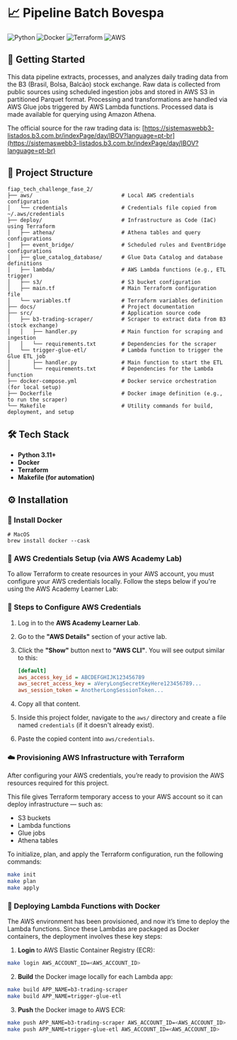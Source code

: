# 📈 Pipeline Batch Bovespa

![Python](https://img.shields.io/badge/python-3670A0?style=for-the-badge&logo=python&logoColor=ffdd54) ![Docker](https://img.shields.io/badge/docker-%230db7ed.svg?style=for-the-badge&logo=docker&logoColor=white) ![Terraform](https://img.shields.io/badge/terraform-%235835CC.svg?style=for-the-badge&logo=terraform&logoColor=white) ![AWS](https://img.shields.io/badge/AWS-%23FF9900.svg?style=for-the-badge&logo=amazon-aws&logoColor=white)

## 🏁 Getting Started

This data pipeline extracts, processes, and analyzes daily trading data from the B3 (Brasil, Bolsa, Balcão) stock exchange.
Raw data is collected from public sources using scheduled ingestion jobs and stored in AWS S3 in partitioned Parquet format. Processing and transformations are handled via AWS Glue jobs triggered by AWS Lambda functions. Processed data is made available for querying using Amazon Athena.

The official source for the raw trading data is: [https://sistemaswebb3-listados.b3.com.br/indexPage/day/IBOV?language=pt-br](https://sistemaswebb3-listados.b3.com.br/indexPage/day/IBOV?language=pt-br)

## 📁 Project Structure

```
fiap_tech_challenge_fase_2/
├── aws/                            # Local AWS credentials configuration
│   └── credentials                 # Credentials file copied from ~/.aws/credentials
├── deploy/                         # Infrastructure as Code (IaC) using Terraform
│   ├── athena/                     # Athena tables and query configurations
│   ├── event_bridge/               # Scheduled rules and EventBridge configurations
│   ├── glue_catalog_database/      # Glue Data Catalog and database definitions
│   ├── lambda/                     # AWS Lambda functions (e.g., ETL trigger)
│   ├── s3/                         # S3 bucket configuration
│   ├── main.tf                     # Main Terraform configuration file
│   └── variables.tf                # Terraform variables definition
├── docs/                           # Project documentation
├── src/                            # Application source code
│   ├── b3-trading-scraper/         # Scraper to extract data from B3 (stock exchange)
│   │   ├── handler.py              # Main function for scraping and ingestion
│   │   └── requirements.txt        # Dependencies for the scraper
│   └── trigger-glue-etl/           # Lambda function to trigger the Glue ETL job
│       ├── handler.py              # Main function to start the ETL
│       └── requirements.txt        # Dependencies for the Lambda function
├── docker-compose.yml              # Docker service orchestration (for local setup)
├── Dockerfile                      # Docker image definition (e.g., to run the scraper)
└── Makefile                        # Utility commands for build, deployment, and setup
```

## 🛠️ Tech Stack

- **Python 3.11+** 
- **Docker**  
- **Terraform**  
- **Makefile (for automation)**

## ⚙️ Installation

### 🐳 Install Docker

```
# MacOS
brew install docker --cask
```

### 🔐 AWS Credentials Setup (via AWS Academy Lab)

To allow Terraform to create resources in your AWS account, you must configure your AWS credentials locally. Follow the steps below if you're using the AWS Academy Learner Lab:

### 📘 Steps to Configure AWS Credentials

1. Log in to the **AWS Academy Learner Lab**.  
2. Go to the **"AWS Details"** section of your active lab.  
3. Click the **"Show"** button next to **"AWS CLI"**. You will see output similar to this:

    ```ini
    [default]
    aws_access_key_id = ABCDEFGHIJK123456789
    aws_secret_access_key = aVeryLongSecretKeyHere123456789...
    aws_session_token = AnotherLongSessionToken...
    ```

4. Copy all that content.  
5. Inside this project folder, navigate to the `aws/` directory and create a file named `credentials` (if it doesn't already exist).  
6. Paste the copied content into `aws/credentials`. 

### ☁️ Provisioning AWS Infrastructure with Terraform

After configuring your AWS credentials, you’re ready to provision the AWS resources required for this project.

This file gives Terraform temporary access to your AWS account so it can deploy infrastructure — such as:

- S3 buckets  
- Lambda functions  
- Glue jobs  
- Athena tables  

To initialize, plan, and apply the Terraform configuration, run the following commands:

```bash
make init
make plan
make apply
```

### 🚀 Deploying Lambda Functions with Docker

The AWS environment has been provisioned, and now it’s time to deploy the Lambda functions.
Since these Lambdas are packaged as Docker containers, the deployment involves these key steps:

1. **Login** to AWS Elastic Container Registry (ECR):

```bash
make login AWS_ACCOUNT_ID=<AWS_ACCOUNT_ID>
```

2. **Build** the Docker image locally for each Lambda app:

```bash
make build APP_NAME=b3-trading-scraper
make build APP_NAME=trigger-glue-etl
```

3. **Push** the Docker image to AWS ECR:

```bash
make push APP_NAME=b3-trading-scraper AWS_ACCOUNT_ID=<AWS_ACCOUNT_ID>
make push APP_NAME=trigger-glue-etl AWS_ACCOUNT_ID=<AWS_ACCOUNT_ID>
```

